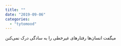 ```yaml
---
title: ""
date: "2019-09-06"
categories: 
  - "tytomood"
---
```


میگفت انسان‌ها رفتارهای غیرخطی را به سادگی درک نمی‌کنن
